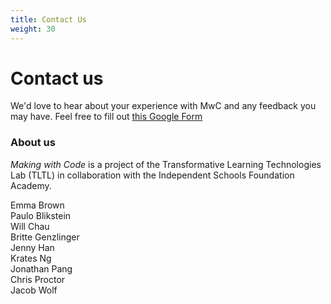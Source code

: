 ```yaml
---
title: Contact Us
weight: 30
---
```


# Contact us
<!-- If you have questions about this project or run into issues while trying to use any of the 
curriculum, you can [contact us here](mailto:jacob.h.wolf@gmail.com). -->

We'd love to hear about your experience with MwC and any feedback you may have. Feel free to fill out [this Google Form](https://docs.google.com/forms/d/e/1FAIpQLSd-rPTvUiIJXXNvMXTrhaxYPERp2jc2_zBTc3J6wxFWu5M86A/viewform)


### About us

*Making with Code* is a project of the Transformative Learning Technologies Lab (TLTL) in collaboration with the Independent Schools Foundation Academy.

Emma Brown  
Paulo Blikstein  
Will Chau  
Britte Genzlinger   
Jenny Han  
Krates Ng  
Jonathan Pang  
Chris Proctor   
Jacob Wolf 

